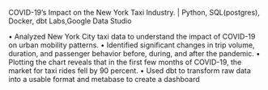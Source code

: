 COVID-19’s Impact on the New York Taxi Industry. | Python, SQL(postgres), Docker, dbt Labs,Google Data Studio



• Analyzed New York City taxi data to understand the impact of COVID-19 on urban mobility patterns.
• Identified significant changes in trip volume, duration, and passenger behavior before, during, and after the
pandemic.
• Plotting the chart reveals that in the first few months of COVID-19, the market for taxi rides fell by 90 percent.
• Used dbt to transform raw data into a usable format and metabase to create a dashboard

